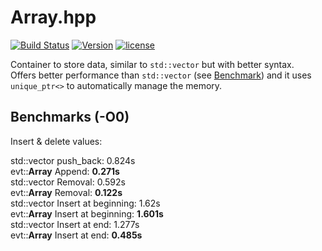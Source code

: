 # Array.hpp

[![Build Status](https://travis-ci.org/illescasDaniel/Array.hpp.svg?branch=master)](https://travis-ci.org/illescasDaniel/Array.hpp)
[![Version](https://img.shields.io/badge/version-v1.6--beta-green.svg)](https://github.com/illescasDaniel/Array.hpp/releases)
[![license](https://img.shields.io/github/license/mashape/apistatus.svg?maxAge=2592000)](https://github.com/illescasDaniel/Array.hpp/blob/master/LICENCE) 

Container to store data, similar to `std::vector` but with better syntax.  
Offers better performance than `std::vector` (see [Benchmark](#Benchmark)) and it uses `unique_ptr<>` to automatically manage the memory.

## Benchmarks (-O0)

Insert & delete values:

std::vector push_back: 0.824s  
evt::**Array** Append: **0.271s**  
std::vector Removal: 0.592s  
evt::**Array** Removal: **0.122s**  
std::vector Insert at beginning: 1.62s  
evt::**Array** Insert at beginning: **1.601s**  
std::vector Insert at end: 1.277s  
evt::**Array** Insert at end: **0.485s**  
